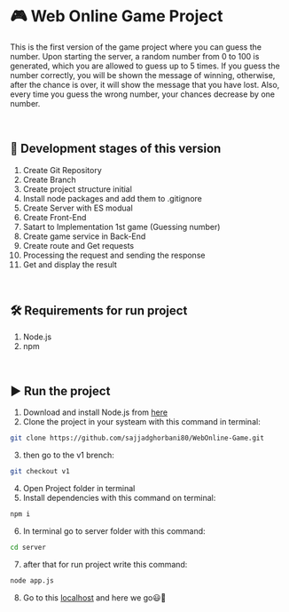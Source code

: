 # :video_game: Web Online Game Project
This is the first version of the game project where you can guess the number. Upon starting the server, a random number from 0 to 100 is generated, which you are allowed to guess up to 5 times. If you guess the number correctly, you will be shown the message of winning, otherwise, after the chance is over, it will show the message that you have lost. Also, every time you guess the wrong number, your chances decrease by one number.

<br>

## :seedling: Development stages of this version
1. Create Git Repository
2. Create Branch
3. Create project structure initial
4. Install node packages and add them to .gitignore
5. Create Server with ES modual
6. Create Front-End
7. Satart to Implementation 1st game (Guessing number)
8. Create game service in Back-End
9. Create route and Get requests
10. Processing the request and sending the response
11. Get and display the result


<br>

## :hammer_and_wrench: Requirements for run project
1. Node.js
2. npm
<br>

## :arrow_forward: Run the project

1. Download and install Node.js from [here](https://nodejs.org/en/download/)</li>
2. Clone the project in your systeam with this command in terminal:
```bash
git clone https://github.com/sajjadghorbani80/WebOnline-Game.git
```
3. then go to the v1 brench:
```bash
git checkout v1
```
4. Open Project folder in terminal
5. Install dependencies with this command on terminal:</li>
```bash
npm i
```

6. In terminal go to server folder with this command:
```bash
cd server
```
7. after that for run project write this command:
```bash
node app.js
```
8. Go to this [localhost](http://localhost/) and here we go:smiley::muscle:
